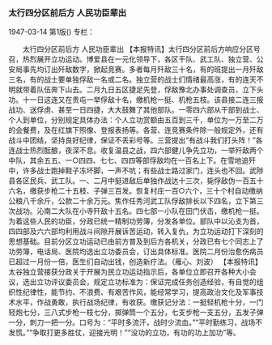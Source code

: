 ### 太行四分区前后方  人民功臣辈出

1947-03-14
第1版()
专栏：

　　太行四分区前后方
    人民功臣辈出
    【本报特讯】太行四分区前后方响应分区号召，热烈展开立功运动。博爱县在一元化领导下，各区干队、武工队、独立营、公安局事先均订出歼敌数字，掀起竞赛。多者每月歼敌三十名，有的班提出一月歼敌三名，有的战士要单独俘敌一名或二名。独立营的战士们情绪最高涨，有的连天不明就带着队伍奔下山去。二月九日五区捷足先登，俘敌豫北办事处调查员，立下头功。十一日这连又在贵屯一举俘敌十名，缴机枪一挺、机枪五枝。该县接二连三报战功、送俘虏、甚至一日四捷，大大鼓舞了其他部队。一零四六部从干部到战士、个人到单位，分别规定具体办法：个人立功赏额由五百到三千，单位为一万至二万的会餐费，及在红旗下照像、登报表扬等。各营、连竞赛条件除一般规定外，还有战斗中团结，坚持良好纪律，保证不丢彩号等。三营提出“有战斗我们打头阵！”各连战士热烈酝酿，夜深不息。收复温县之战，四六部健儿争先立功，一举歼敌两个中队，其余五五、一○四四、七七、四四等部俘敌均在一百名上下。在雪地追歼中，许多战士跑掉鞋子冻坏脚，一声不吭；有些战士路过家门，连头也不回。武陟县各区民兵、武工队。一、二月中挺进敌后单独作战达十三次，毙俘敌伪一百五十六名，缴获步枪二十五枝、子弹三百发。恢复村庄一百○六个，三十个村自动缴纳公粮八千余斤，公款二十余万元。焦作任秀河武工队俘敌排长以下四名，立下第三次战功。沁南二大队在小寺歼敌十五名。四七部一小队在田门伏击，缴机枪一挺。为着这些人民的功臣，分政已统一精制功劳簿，分发各单位。部队中以沁支为首，四四部及六六部均利用战斗间隙开展诉苦运动，转入复仇，为立功运动打下深刻的思想基础。目前分区立功运动已由前方普及到后方各机关，分政已有七个同志上了功劳簿，电话局、医院均选出立功委员会，订出具体标准。医院二月份治愈伤病员已超过一月份一倍，医生们自动出钱，创造新疗法。（雁心、刘波）
    【本报特讯】太谷独立营接获分政关于开展为民立功运动指示后，各单位立即召开各种大小会议，选出立功评议委员会，规定立功标准为：保证完成任务创造经验，有自觉的组织性纪律性，能节约、不浪费、有艰苦作风，能经常学习，提高政治文化及军事技术水平，作战勇敢，执行战场纪律，有收获。缴获记分法：一挺轻机枪十分，一门轻炮七分，三八式步枪一枝七分，掷弹筒一个五分，七支步枪一支五分，五发子弹一分，刺刀一把一分。口号为：“平时多流汗，战时少流血。”“平时勤练习，战场不发慌。”“争取打更多胜仗，迎接光明！”“没功的立功，有功的功上加功”等。
